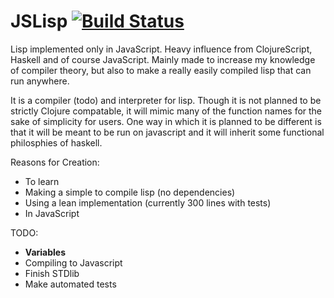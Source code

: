 JSLisp [![Build Status](https://drone.io/github.com/TheThirdOne/js-lisp/status.png)](https://drone.io/github.com/TheThirdOne/js-lisp/latest)
=======

Lisp implemented only in JavaScript. Heavy influence from ClojureScript, Haskell and of course JavaScript. Mainly made to increase my knowledge of compiler theory, but also to make a really easily compiled lisp that can run anywhere.


It is a compiler (todo) and interpreter for lisp. Though it is not planned to be strictly Clojure compatable, it will mimic many of the function names for the sake of simplicity for users. One way in which it is planned to be different is that it will be meant to be run on javascript and it will inherit some functional philosphies of haskell.

Reasons for Creation:
  - To learn
  - Making a simple to compile lisp (no dependencies)
  - Using a lean implementation (currently 300 lines with tests)
  - In JavaScript

TODO:
  - **Variables**
  - Compiling to Javascript
  - Finish STDlib
  - Make automated tests
